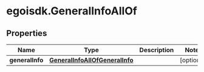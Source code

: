 # egoisdk.GeneralInfoAllOf

## Properties

Name | Type | Description | Notes
------------ | ------------- | ------------- | -------------
**generalInfo** | [**GeneralInfoAllOfGeneralInfo**](GeneralInfoAllOfGeneralInfo.md) |  | [optional] 


